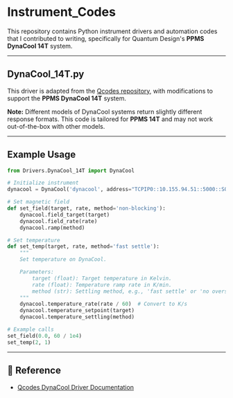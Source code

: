 # Instrument_Codes

This repository contains Python instrument drivers and automation codes that I contributed to writing, specifically for Quantum Design's **PPMS DynaCool 14T** system.

---

## DynaCool_14T.py

This driver is adapted from the [Qcodes repository](https://microsoft.github.io/Qcodes/drivers_api/QuantumDesign.html#qcodes.instrument_drivers.QuantumDesign.DynaCool), with modifications to support the **PPMS DynaCool 14T** system.

**Note:** Different models of DynaCool systems return slightly different response formats. This code is tailored for **PPMS 14T** and may not work out-of-the-box with other models.

---

## Example Usage

```python
from Drivers.DynaCool_14T import DynaCool

# Initialize instrument
dynacool = DynaCool('dynacool', address="TCPIP0::10.155.94.51::5000::SOCKET")

# Set magnetic field
def set_field(target, rate, method='non-blocking'):
    dynacool.field_target(target)
    dynacool.field_rate(rate)
    dynacool.ramp(method)

# Set temperature
def set_temp(target, rate, method='fast settle'):
    """
    Set temperature on DynaCool.

    Parameters:
        target (float): Target temperature in Kelvin.
        rate (float): Temperature ramp rate in K/min.
        method (str): Settling method, e.g., 'fast settle' or 'no overshoot'.
    """
    dynacool.temperature_rate(rate / 60)  # Convert to K/s
    dynacool.temperature_setpoint(target)
    dynacool.temperature_settling(method)

# Example calls
set_field(0.0, 60 / 1e4)
set_temp(2, 1)
```

---

## 🔗 Reference

- [Qcodes DynaCool Driver Documentation](https://microsoft.github.io/Qcodes/drivers_api/QuantumDesign.html#qcodes.instrument_drivers.QuantumDesign.DynaCool)
